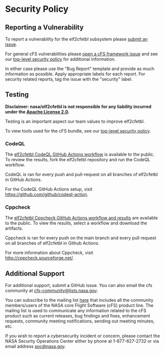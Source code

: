 # Security Policy

## Reporting a Vulnerability

To report a vulnerability for the elf2cfetbl subsystem please [submit an issue](https://github.com/nasa/elf2cfetbl/issues/new/choose).

For general cFS vulnerabilities please [open a cFS framework issue](https://github.com/nasa/cfs/issues/new/choose) and see our [top-level security policy](https://github.com/nasa/cFS/security/policy) for additional information.

In either case please use the "Bug Report" template and provide as much information as possible. Apply appropriate labels for each report. For security related reports, tag the issue with the "security" label.

## Testing

**Disclaimer: nasa/elf2cfetbl is not responsible for any liability incurred under the [Apache License 2.0](https://github.com/nasa/elf2cfetbl/blob/main/LICENSE).**

Testing is an important aspect our team values to improve elf2cfetbl. 

To view tools used for the cFS bundle, see our [top-level security policy](https://github.com/nasa/cFS/security/policy). 

### CodeQL

The [elf2cfetbl CodeQL GitHub Actions workflow](https://github.com/nasa/elf2cfetbl/actions/workflows/codeql-build.yml) is available to the public. To review the results, fork the elf2cfetbl repository and run the CodeQL workflow. 

CodeQL is ran for every push and pull-request on all branches of elf2cfetbl in GitHub Actions. 

For the CodeQL GitHub Actions setup, visit https://github.com/github/codeql-action. 

### Cppcheck

The [elf2cfetbl Cppcheck GitHub Actions workflow and results](https://github.com/nasa/elf2cfetbl/actions/workflows/static-analysis.yml) are available to the public. To view the results, select a workflow and download the artifacts. 

Cppcheck is ran for every push on the main branch and every pull request on all branches of elf2cfetbl in Github Actions. 

For more information about Cppcheck, visit http://cppcheck.sourceforge.net/.

## Additional Support

For additional support, submit a GitHub issue. You can also email the cfs community at cfs-community@lists.nasa.gov. 

You can subscribe to the mailing list [here](https://lists.nasa.gov/mailman/listinfo/cfs-community) that includes all the community members/users of the NASA core Flight Software (cFS) product line. The mailing list is used to communicate any information related to the cFS product such as current releases, bug findings and fixes, enhancement requests, community meeting notifications, sending out meeting minutes, etc.

If you wish to report a cybersecurity incident or concern, please contact the NASA Security Operations Center either by phone at 1-877-627-2732 or via email address soc@nasa.gov.
